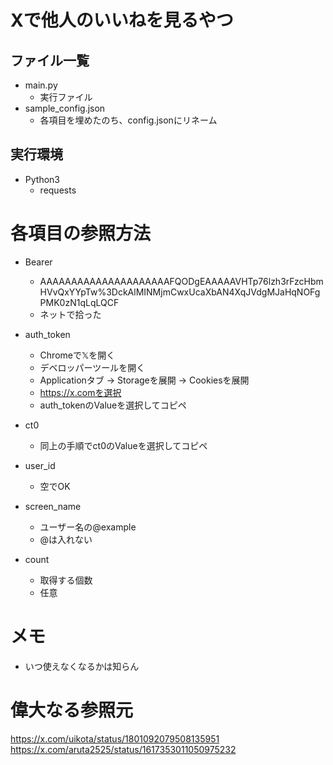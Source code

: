 # Xで他人のいいねを見るやつ

## ファイル一覧
- main.py
  - 実行ファイル
- sample_config.json
  - 各項目を埋めたのち、config.jsonにリネーム

## 実行環境
- Python3
  - requests

# 各項目の参照方法
- Bearer
  - AAAAAAAAAAAAAAAAAAAAAFQODgEAAAAAVHTp76lzh3rFzcHbmHVvQxYYpTw%3DckAlMINMjmCwxUcaXbAN4XqJVdgMJaHqNOFgPMK0zN1qLqLQCF
  - ネットで拾った
- auth_token
  - Chromeで𝕏を開く
  - デベロッパーツールを開く
  - Applicationタブ -> Storageを展開 -> Cookiesを展開
  - https://x.comを選択
  - auth_tokenのValueを選択してコピペ
- ct0
  - 同上の手順でct0のValueを選択してコピペ

- user_id
  - 空でOK
- screen_name
  - ユーザー名の@example
  - @は入れない

- count
  - 取得する個数
  - 任意

# メモ
- いつ使えなくなるかは知らん

# 偉大なる参照元
https://x.com/uikota/status/1801092079508135951
https://x.com/aruta2525/status/1617353011050975232

